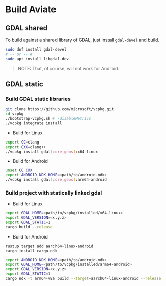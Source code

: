 # Build Aviate

## GDAL shared

To build against a shared library of GDAL, just install `gdal-devel` and build.

```sh
sudo dnf install gdal-devel
# -- or -- #
sudo apt install libgdal-dev
```

> NOTE: That, of course, will not work for Android.

## GDAL static

### Build GDAL static libraries

```sh
git clone https://github.com/microsoft/vcpkg.git
cd vcpkg
./bootstrap-vcpkg.sh # -disableMetrics
./vcpkg integrate install
```

- Build for Linux

```sh
export CC=clang
export CXX=clang++
./vcpkg install gdal[core,geos]:x64-linux
```

- Build for Android

```sh
unset CC CXX
export ANDROID_NDK_HOME=<path/to/android-ndk>
./vcpkg install gdal[core,geos]:arm64-android
```

### Build project with statically linked gdal

- Build for Linux

```sh
export GDAL_HOME=<path/to/vcpkg/installed/x64-linux>
export GDAL_VERSION=<x.y.z>
export GDAL_STATIC=1
cargo build --release
```

- Build for Android

```sh
rustup target add aarch64-linux-android
cargo install cargo-ndk
```

```sh
export ANDROID_NDK_HOME=<path/to/android-ndk>
export GDAL_HOME=<path/to/vcpkg/installed/arm64-android>
export GDAL_VERSION=<x.y.z>
export GDAL_STATIC=1
cargo ndk -t arm64-v8a build --target=aarch64-linux-android --release
```
